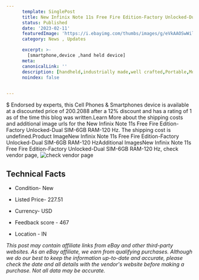 ```yaml
---
      template: SinglePost
      title: New Infinix Note 11s Free Fire Edition-Factory Unlocked-Dual SIM-6GB RAM-120 Hz
      status: Published
      date: '2023-02-11'
      featuredImage: 'https://i.ebayimg.com/thumbs/images/g/eVkAAOSwWilh5nXN/s-l225.jpg'
      category: News , Updates

      excerpt: >-
        [smartphone,device ,hand held device]
      meta:
      canonicalLink: ''
      description: [handheld,industrially made,well crafted,Portable,Mobile,Compact,Convenient,Lightweight,Maneuverable,Man-portable,Miniature,Carriable,Hand-held,Light,Holdable,Transportable,Mobile device,Pocket-sized,On-the-go,Wireless,Cordless,Compact size,Convenient size, smartphone,device ,hand held device]
      noindex: false

        
---
```

$
    Endorsed by experts, this Cell Phones & Smartphones device is available at a discounted price of 200.2088 after a 12% discount and has a rating of 1 as of the time this blog was written.Learn More about the shipping costs and additional image urls for the New Infinix Note 11s Free Fire Edition-Factory Unlocked-Dual SIM-6GB RAM-120 Hz. The shipping cost is undefined.Product ImageNew Infinix Note 11s Free Fire Edition-Factory Unlocked-Dual SIM-6GB RAM-120 HzAdditional ImagesNew Infinix Note 11s Free Fire Edition-Factory Unlocked-Dual SIM-6GB RAM-120 Hz, check vendor page, ![check vendor page](https://origin-galleryplus.ebayimg.com/ws/web/313877931685_2_0_1/225x225.jpg,https://origin-galleryplus.ebayimg.com/ws/web/313877931685_3_0_1/225x225.jpg,https://origin-galleryplus.ebayimg.com/ws/web/313877931685_4_0_1/225x225.jpg,https://origin-galleryplus.ebayimg.com/ws/web/313877931685_5_0_1/225x225.jpg,https://origin-galleryplus.ebayimg.com/ws/web/313877931685_6_0_1/225x225.jpg)
    
    

 ## Technical Facts 



     
      

 - Condition- New 


      

 - Listed Price- 227.51 


      

 - Currency- USD 


      

 - Feedback score - 467 


      

 - Location - IN 


      
      

 *_This post may contain affiliate links from eBay and other third-party websites. As an eBay affiliate, we earn from qualifying purchases. Although we do our best to keep the information up-to-date and accurate, please check the date and all details with the vendor's website before making a purchase. Not all data may be accurate._*



    
    
    
    
    